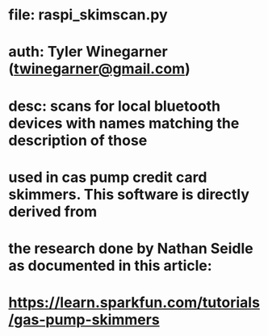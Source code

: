 # file: raspi_skimscan.py
# auth: Tyler Winegarner (twinegarner@gmail.com)
# desc: scans for local bluetooth devices with names matching the description of those
#       used in cas pump credit card skimmers. This software is directly derived from 
#       the research done by Nathan Seidle as documented in this article:
#       https://learn.sparkfun.com/tutorials/gas-pump-skimmers
#
